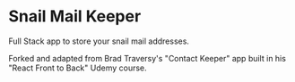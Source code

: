 # Snail Mail Keeper

Full Stack app to store your snail mail addresses. 

Forked and adapted from Brad Traversy's "Contact Keeper" app built in his "React Front to Back" Udemy course. 

